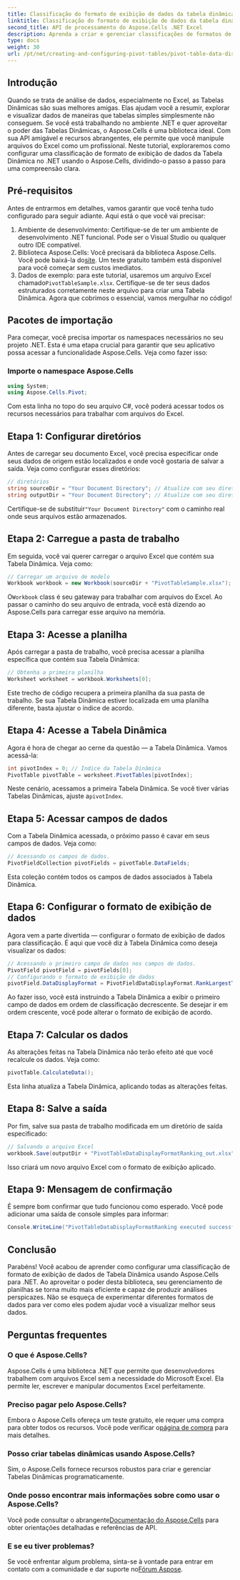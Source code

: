 ```yaml
---
title: Classificação do formato de exibição de dados da tabela dinâmica em .NET
linktitle: Classificação do formato de exibição de dados da tabela dinâmica em .NET
second_title: API de processamento do Aspose.Cells .NET Excel
description: Aprenda a criar e gerenciar classificações de formatos de exibição de dados de Tabela Dinâmica no .NET usando Aspose.Cells com este guia passo a passo.
type: docs
weight: 30
url: /pt/net/creating-and-configuring-pivot-tables/pivot-table-data-display-format-ranking/
---
```

## Introdução
Quando se trata de análise de dados, especialmente no Excel, as Tabelas Dinâmicas são suas melhores amigas. Elas ajudam você a resumir, explorar e visualizar dados de maneiras que tabelas simples simplesmente não conseguem. Se você está trabalhando no ambiente .NET e quer aproveitar o poder das Tabelas Dinâmicas, o Aspose.Cells é uma biblioteca ideal. Com sua API amigável e recursos abrangentes, ele permite que você manipule arquivos do Excel como um profissional. Neste tutorial, exploraremos como configurar uma classificação de formato de exibição de dados da Tabela Dinâmica no .NET usando o Aspose.Cells, dividindo-o passo a passo para uma compreensão clara.
## Pré-requisitos
Antes de entrarmos em detalhes, vamos garantir que você tenha tudo configurado para seguir adiante. Aqui está o que você vai precisar:
1. Ambiente de desenvolvimento: Certifique-se de ter um ambiente de desenvolvimento .NET funcional. Pode ser o Visual Studio ou qualquer outro IDE compatível.
2. Biblioteca Aspose.Cells: Você precisará da biblioteca Aspose.Cells. Você pode baixá-la do[site](https://releases.aspose.com/cells/net/). Um teste gratuito também está disponível para você começar sem custos imediatos.
3.  Dados de exemplo: para este tutorial, usaremos um arquivo Excel chamado`PivotTableSample.xlsx`. Certifique-se de ter seus dados estruturados corretamente neste arquivo para criar uma Tabela Dinâmica.
Agora que cobrimos o essencial, vamos mergulhar no código!
## Pacotes de importação
Para começar, você precisa importar os namespaces necessários no seu projeto .NET. Esta é uma etapa crucial para garantir que seu aplicativo possa acessar a funcionalidade Aspose.Cells. Veja como fazer isso:
### Importe o namespace Aspose.Cells
```csharp
using System;
using Aspose.Cells.Pivot;
```
Com esta linha no topo do seu arquivo C#, você poderá acessar todos os recursos necessários para trabalhar com arquivos do Excel.
## Etapa 1: Configurar diretórios
Antes de carregar seu documento Excel, você precisa especificar onde seus dados de origem estão localizados e onde você gostaria de salvar a saída. Veja como configurar esses diretórios:
```csharp
// diretórios
string sourceDir = "Your Document Directory"; // Atualize com seu diretório atual
string outputDir = "Your Document Directory"; // Atualize com seu diretório atual
```
 Certifique-se de substituir`"Your Document Directory"` com o caminho real onde seus arquivos estão armazenados.
## Etapa 2: Carregue a pasta de trabalho
Em seguida, você vai querer carregar o arquivo Excel que contém sua Tabela Dinâmica. Veja como:
```csharp
// Carregar um arquivo de modelo
Workbook workbook = new Workbook(sourceDir + "PivotTableSample.xlsx");
```
 O`Workbook` class é seu gateway para trabalhar com arquivos do Excel. Ao passar o caminho do seu arquivo de entrada, você está dizendo ao Aspose.Cells para carregar esse arquivo na memória.
## Etapa 3: Acesse a planilha
Após carregar a pasta de trabalho, você precisa acessar a planilha específica que contém sua Tabela Dinâmica:
```csharp
// Obtenha a primeira planilha
Worksheet worksheet = workbook.Worksheets[0];
```
Este trecho de código recupera a primeira planilha da sua pasta de trabalho. Se sua Tabela Dinâmica estiver localizada em uma planilha diferente, basta ajustar o índice de acordo.
## Etapa 4: Acesse a Tabela Dinâmica
Agora é hora de chegar ao cerne da questão — a Tabela Dinâmica. Vamos acessá-la:
```csharp
int pivotIndex = 0; // Índice da Tabela Dinâmica
PivotTable pivotTable = worksheet.PivotTables[pivotIndex];
```
Neste cenário, acessamos a primeira Tabela Dinâmica. Se você tiver várias Tabelas Dinâmicas, ajuste a`pivotIndex`.
## Etapa 5: Acessar campos de dados
Com a Tabela Dinâmica acessada, o próximo passo é cavar em seus campos de dados. Veja como:
```csharp
// Acessando os campos de dados.
PivotFieldCollection pivotFields = pivotTable.DataFields;
```
Esta coleção contém todos os campos de dados associados à Tabela Dinâmica.
## Etapa 6: Configurar o formato de exibição de dados
Agora vem a parte divertida — configurar o formato de exibição de dados para classificação. É aqui que você diz à Tabela Dinâmica como deseja visualizar os dados:
```csharp
// Acessando o primeiro campo de dados nos campos de dados.
PivotField pivotField = pivotFields[0];
// Configurando o formato de exibição de dados
pivotField.DataDisplayFormat = PivotFieldDataDisplayFormat.RankLargestToSmallest;
```
Ao fazer isso, você está instruindo a Tabela Dinâmica a exibir o primeiro campo de dados em ordem de classificação decrescente. Se desejar ir em ordem crescente, você pode alterar o formato de exibição de acordo.
## Etapa 7: Calcular os dados
As alterações feitas na Tabela Dinâmica não terão efeito até que você recalcule os dados. Veja como:
```csharp
pivotTable.CalculateData();
```
Esta linha atualiza a Tabela Dinâmica, aplicando todas as alterações feitas.
## Etapa 8: Salve a saída
Por fim, salve sua pasta de trabalho modificada em um diretório de saída especificado:
```csharp
// Salvando o arquivo Excel
workbook.Save(outputDir + "PivotTableDataDisplayFormatRanking_out.xlsx");
```
Isso criará um novo arquivo Excel com o formato de exibição aplicado. 
## Etapa 9: Mensagem de confirmação
É sempre bom confirmar que tudo funcionou como esperado. Você pode adicionar uma saída de console simples para informar:
```csharp
Console.WriteLine("PivotTableDataDisplayFormatRanking executed successfully.");
```
## Conclusão
Parabéns! Você acabou de aprender como configurar uma classificação de formato de exibição de dados de Tabela Dinâmica usando Aspose.Cells para .NET. Ao aproveitar o poder desta biblioteca, seu gerenciamento de planilhas se torna muito mais eficiente e capaz de produzir análises perspicazes. Não se esqueça de experimentar diferentes formatos de dados para ver como eles podem ajudar você a visualizar melhor seus dados. 
## Perguntas frequentes
### O que é Aspose.Cells?
Aspose.Cells é uma biblioteca .NET que permite que desenvolvedores trabalhem com arquivos Excel sem a necessidade do Microsoft Excel. Ela permite ler, escrever e manipular documentos Excel perfeitamente.
### Preciso pagar pelo Aspose.Cells?
Embora o Aspose.Cells ofereça um teste gratuito, ele requer uma compra para obter todos os recursos. Você pode verificar o[página de compra](https://purchase.aspose.com/buy) para mais detalhes.
### Posso criar tabelas dinâmicas usando Aspose.Cells?
Sim, o Aspose.Cells fornece recursos robustos para criar e gerenciar Tabelas Dinâmicas programaticamente.
### Onde posso encontrar mais informações sobre como usar o Aspose.Cells?
 Você pode consultar o abrangente[Documentação do Aspose.Cells](https://reference.aspose.com/cells/net/) para obter orientações detalhadas e referências de API.
### E se eu tiver problemas?
 Se você enfrentar algum problema, sinta-se à vontade para entrar em contato com a comunidade e dar suporte no[Fórum Aspose](https://forum.aspose.com/c/cells/9).